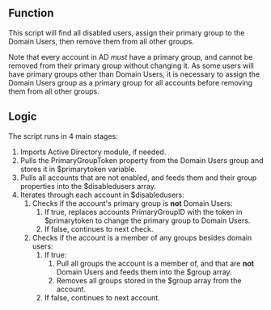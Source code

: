 ## Function

This script will find all disabled users, assign their primary group to the Domain Users, then remove them from all other groups.

Note that every account in AD *must* have a primary group, and cannot be removed from their primary group without changing it. As some users will have primary groups other than Domain Users, it is necessary to assign the Domain Users group as a primary group for all accounts before removing them from all other groups.

## Logic

The script runs in 4 main stages:

1. Imports Active Directory module, if needed.
2. Pulls the PrimaryGroupToken property from the Domain Users group and stores it in $primarytoken variable.
3. Pulls all accounts that are not enabled, and feeds them and their group properties into the $disabledusers array.
4. Iterates through each account in $disabledusers:
    1. Checks if the account's primary group is **not** Domain Users:
        1. If true, replaces accounts PrimaryGroupID with the token in $primarytoken to change the primary group to Domain Users.
        2. If false, continues to next check.
    2. Checks if the account is a member of any groups besides domain users:
        1. If true:
            1. Pull all groups the account is a member of, and that are **not** Domain Users and feeds them into the $group array.
            2. Removes all groups stored in the $group array from the account.
        2. If false, continues to next account.
